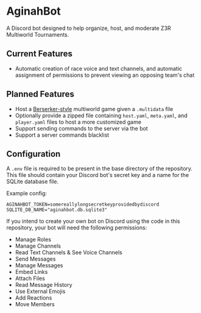 # AginahBot
A Discord bot designed to help organize, host, and moderate Z3R Multiworld Tournaments.

## Current Features

- Automatic creation of race voice and text channels, and automatic assignment of permissions to prevent viewing
    an opposing team's chat

## Planned Features

- Host a [Berserker-style](https://github.com/Berserker66/MultiWorld-Utilities) multiworld game given 
    a `.multidata` file
- Optionally provide a zipped file containing `host.yaml`, `meta.yaml`, and `player.yaml` files to host
    a more customized game
- Support sending commands to the server via the bot
- Support a server commands blacklist  

## Configuration
A `.env` file is required to be present in the base directory of the repository. This file should contain
your Discord bot's secret key and a name for the SQLite database file.

Example config:
```.env
AGINAHBOT_TOKEN=somereallylongsecretkeyprovidedbydiscord
SQLITE_DB_NAME="aginahbot.db.sqlite3"
```

If you intend to create your own bot on Discord using the code in this repository, your bot will need
the following permissions:
- Manage Roles
- Manage Channels
- Read Text Channels & See Voice Channels
- Send Messages
- Manage Messages
- Embed Links
- Attach Files
- Read Message History
- Use External Emojis
- Add Reactions
- Move Members